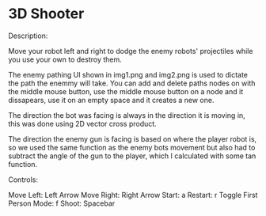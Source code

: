 # 3D Shooter

Description:

Move your robot left and right to dodge the enemy robots' projectiles while you use your own to destroy them.

The enemy pathing UI shown in img1.png and img2.png is used to dictate the path the enemmy will take. You can add and delete paths nodes on with the middle mouse button, use the middle mouse button on a node and it dissapears, use it on an empty space and it creates a new one.

The direction the bot was facing is always in the direction it is moving in, this was done using 2D vector cross product.

The direction the enemy gun is facing is based on where the player robot is, so we used the same function as the enemy bots movement but also had to subtract the angle of the gun to the player, which I calculated with some tan function.

Controls:

Move Left: Left Arrow
Move Right: Right Arrow
Start: a
Restart: r
Toggle First Person Mode: f
Shoot: Spacebar
